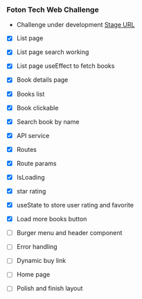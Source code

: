 ### Foton Tech Web Challenge

- Challenge under development
  [Stage URL](https://60273dbab46f993863e43899--foton-challenge-rocks.netlify.app "App current state")

- [x] List page
- [x] List page search working
- [x] List page useEffect to fetch books
- [x] Book details page
- [x] Books list
- [x] Book clickable
- [x] Search book by name
- [x] API service
- [x] Routes
- [x] Route params
- [x] IsLoading
- [x] star rating
- [x] useState to store user rating and favorite
- [x] Load more books button
- [ ] Burger menu and header component
- [ ] Error handling

- [ ] Dynamic buy link
- [ ] Home page
- [ ] Polish and finish layout
